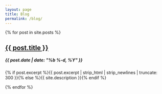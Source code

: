 ```yaml
---
layout: page
title: Blog
permalink: /blog/
---
```


<div class="post-list">
  {% for post in site.posts %}
  <section class="section">
  <h2>
    <a class="post-link" href="{{ post.url | prepend: site.baseurl }}">{{ post.title }}</a>
  </h2>
  <h5><span class="post-meta">{{ post.date | date: "%b %-d, %Y" }}</span></h5>
  <p>
  {% if post.excerpt %}{{ post.excerpt | strip_html | strip_newlines | truncate: 300 }}{% else %}{{ site.description }}{% endif %}
  </p>
  </section>
  {% endfor %}
</div>
